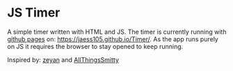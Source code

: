 # JS Timer 

A simple timer written with HTML and JS.
The timer is currently running with [github pages](https://pages.github.com/) 
on: https://jaess105.github.io/Timer/.
As the app runs purely on JS it requires the browser to stay opened to keep running.


Inspired by: 
[zeyan](https://codepen.io/zeyan/pen/PqXBZN) and 
[AllThingsSmitty](https://codepen.io/AllThingsSmitty/pen/JJavZN)